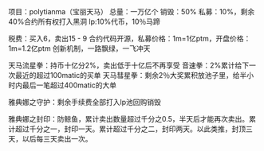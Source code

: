 项目：polytianma（宝丽天马）
总量：一万亿个      销毁：50%    私募：10%，剩余40%合约所有权打入黑洞
lp:10%代币，10％马蹄

税费：买入6，卖出15   -  9
合约代码开源，私募价格：1m=1亿ptm，开盘价格：1m=1.2亿ptm
创新机制，一路飘绿，一飞冲天


天马流星拳：持币十亿分2%，卖出低于十亿后不再享受
音速拳：2%累计给下一次最近的超过100matic的买单
天马彗星拳：剩余2％大奖累积放池子里，给半小时内最后一笔超过400matic的大单

雅典娜之守护：剩余手续费全部打入lp池回购销毁


雅典娜之封印：防鲸鱼，累计卖出数量超过千分之0.5，半天后才能再次卖出。累计超过千分之一，封印一天。累计超过千分之二，封印两天。以此类推，封顶三天，以后每三天卖出一次。
